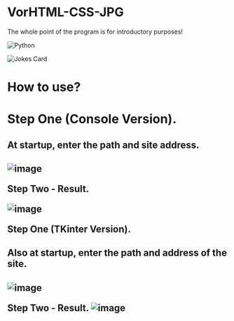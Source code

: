 # VorHTML-CSS-JPG
The whole point of the program is for introductory purposes!

![Python](https://img.shields.io/badge/python-3670A0?style=for-the-badge&logo=python&logoColor=ffdd54)


![Jokes Card](https://readme-jokes.vercel.app/api?hideBorder)

<h1>How to use?<h1>

Step One (Console Version).
<h2>At startup, enter the path and site address.<h2>
 
![image](https://user-images.githubusercontent.com/69690887/230479924-8af601a7-f18d-4fab-9175-758ead4f4c4a.png)

 Step Two - Result.
 
 ![image](https://user-images.githubusercontent.com/69690887/230480364-70bc8c48-a746-4b09-9679-ecf776a7c623.png)

 
Step One (TKinter Version).
 <h2>Also at startup, enter the path and address of the site.<h2>
 
  ![image](https://user-images.githubusercontent.com/69690887/230481722-6286a40f-f47e-40f3-b349-160568abd34d.png)


  
  Step Two - Result.
  ![image](https://user-images.githubusercontent.com/69690887/230480936-43182d4b-4668-4fe8-b0d9-b7e3c301ca62.png)
